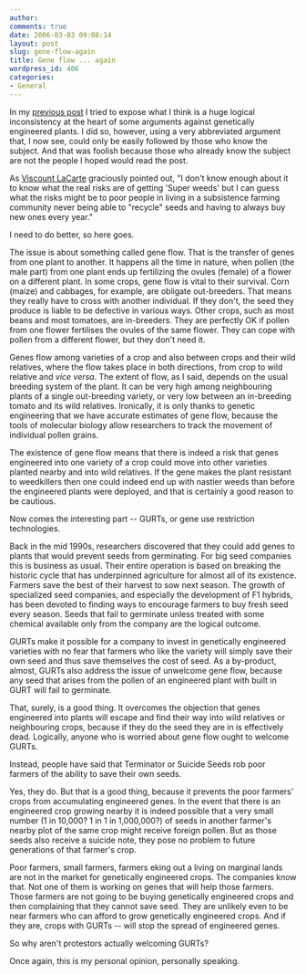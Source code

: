 ```yaml
---
author:
comments: true
date: 2006-03-03 09:08:14
layout: post
slug: gene-flow-again
title: Gene flow ... again
wordpress_id: 406
categories:
- General
---
```


In my [previous post](http://jeremycherfas.net/wp/archives/2006/03/01/gurt-big-confusion/) I tried to expose what I think is a huge logical inconsistency at the heart of some arguments against genetically engineered plants. I did so, however, using a very abbreviated argument that, I now see, could only be easily followed by those who know the subject. And that was foolish because those who already know the subject are not the people I hoped would read the post.

As [Viscount LaCarte](http://viscountlacarte.blogspot.com/) graciously pointed out, "I don't know enough about it to know what the real risks are of getting 'Super weeds' but I can guess what the risks might be to poor people in living in a subsistence farming community never being able to "recycle" seeds and having to always buy new ones every year."

I need to do better, so here goes.

The issue is about something called gene flow. That is the transfer of genes from one plant to another. It happens all the time in nature, when pollen (the male part) from one plant ends up fertilizing the ovules (female) of a flower on a different plant. In some crops, gene flow is vital to their survival. Corn (maize) and cabbages, for example, are obligate out-breeders. That means they really have to cross with another individual. If they don't, the seed they produce is liable to be defective in various ways. Other crops, such as most beans and most tomatoes, are in-breeders. They are perfectly OK if pollen  from one flower fertilises the ovules of the same flower. They can cope with pollen from a different flower, but they don't need it.

Genes flow among varieties of a crop and also between crops and their wild relatives, where the flow takes place in both directions, from crop to wild relative and _vice versa_. The extent of flow, as I said, depends on the usual breeding system of the plant. It can be very high among neighbouring plants of a single out-breeding variety, or very low between an in-breeding tomato and its wild relatives. Ironically, it is only thanks to genetic engineering that we have accurate estimates of gene flow, because the tools of molecular biology allow researchers to track the movement of individual pollen grains.

The existence of gene flow means that there is indeed a risk that genes engineered into one variety of a crop could move into other varieties planted nearby and into wild relatives. If the gene makes the plant resistant to weedkillers then one could indeed end up with nastier weeds than before the engineered plants were deployed, and that is certainly a good reason to be cautious.

Now comes the interesting part -- GURTs, or gene use restriction technologies.

Back in the mid 1990s, researchers discovered that they could add genes to plants that would prevent seeds from germinating. For big seed companies this is business as usual. Their entire operation is based on breaking the historic cycle that has underpinned agriculture for almost all of its existence. Farmers save the best of their harvest to sow next season. The growth of specialized seed companies, and especially the development of F1 hybrids, has been devoted to finding ways to encourage farmers to buy fresh seed every season. Seeds that fail to germinate unless treated with some chemical available only from the company are the logical outcome.

GURTs make it possible for a company to invest in genetically engineered varieties with no fear that farmers who like the variety will simply save their own seed and thus save themselves the cost of seed. As a by-product, almost, GURTs also address the issue of unwelcome gene flow, because any seed that arises from the pollen of an engineered plant with built in GURT will fail to germinate.

That, surely, is a good thing. It overcomes the objection that genes engineered into plants will escape and find their way into wild relatives or neighbouring crops, because if they do the seed they are in is effectively dead. Logically, anyone who is worried about gene flow ought to welcome GURTs.

Instead, people have said that Terminator or Suicide Seeds rob poor farmers of the ability to save their own seeds.

Yes, they do. But that is a good thing, because it prevents the poor farmers' crops from accumulating engineered genes. In the event that there is an engineered crop growing nearby it is indeed possible that a very small number (1 in 10,000? 1 in 1 in 1,000,000?) of seeds in another farmer's nearby plot of the same crop might receive foreign pollen. But as those seeds also receive a suicide note, they pose no problem to future generations of that farmer's crop.

Poor farmers, small farmers, farmers eking out a living on marginal lands are not in the market for genetically engineered crops. The companies know that. Not one of them is working on genes that will help those farmers. Those farmers are not going to be buying genetically engineered crops and then complaining that they cannot save seed. They are unlikely even to be near farmers who can afford to grow genetically engineered crops. And if they are, crops with GURTs -- will stop the spread of engineered genes.

So why aren't protestors actually welcoming GURTs?

Once again, this is my personal opinion, personally speaking.


